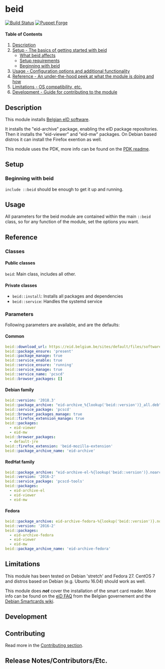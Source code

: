# beid

[![Build Status](https://travis-ci.org/yorickps/puppet-beid.svg?branch=master)](https://travis-ci.org/yorickps/puppet-beid)
[![Puppet Forge](https://img.shields.io/puppetforge/v/yorick/beid.svg)](https://forge.puppetlabs.com/yorick/beid)

#### Table of Contents

1. [Description](#description)
2. [Setup - The basics of getting started with beid](#setup)
    * [What beid affects](#what-beid-affects)
    * [Setup requirements](#setup-requirements)
    * [Beginning with beid](#beginning-with-beid)
3. [Usage - Configuration options and additional functionality](#usage)
4. [Reference - An under-the-hood peek at what the module is doing and how](#reference)
5. [Limitations - OS compatibility, etc.](#limitations)
6. [Development - Guide for contributing to the module](#development)

## Description

This module installs [Belgian eID software](https://eid.belgium.be/en/linux-eid-software-installation).

It installs the "eid-archive" package, enabling the eID package repositories. Then it installs the "eid-viewer" and "eid-mw" packages. On Debian based distros it can install the Firefox exention as well.

This module uses the PDK, more info can be found on the [PDK readme](https://github.com/puppetlabs/pdk).

## Setup

### Beginning with beid

`include ::beid` should be enough to get it up and running.

## Usage

All parameters for the beid module are contained within the main `::beid` class, so for any function of the module, set the options you want.

## Reference

### Classes

#### Public classes

`beid`: Main class, includes all other.

#### Private classes

- `beid::install`: Installs all packages and dependencies
- `beid::service`: Handles the systemd service

### Parameters

Following parameters are available, and are the defaults:

#### Common

```yaml
beid::download_url: https://eid.belgium.be/sites/default/files/software
beid::package_ensure: 'present'
beid::package_manage: true
beid::service_enable: true
beid::service_ensure: 'running'
beid::service_manage: true
beid::service_name: 'pcscd'
beid::browser_packages: []
```

#### Debian family

```yaml
beid::version: '2018.3'
beid::package_archive: "eid-archive_%{lookup('beid::version')}_all.deb"
beid::service_package: 'pcscd'
beid::browser_packages_manage: true
beid::firefox_extension_manage: true
beid::packages:
  - eid-viewer
  - eid-mw
beid::browser_packages:
  - default-jre
beid::firefox_extension: 'beid-mozilla-extension'
beid::package_archive_name: 'eid-archive'
```

#### RedHat family

```yaml
beid::package_archive: "eid-archive-el-%{lookup('beid::version')}.noarch.rpm"
beid::version: '2016-2'
beid::service_package: 'pcscd-tools'
beid::packages:
  - eid-archive-el
  - eid-viewer
  - eid-mw
```

#### Fedora

```yaml
beid::package_archive: eid-archive-fedora-%{lookup('beid::version')}.noarch.rpm
beid::version: '2016-2'
beid::packages:
  - eid-archive-fedora
  - eid-viewer
  - eid-mw
beid::package_archive_name: 'eid-archive-fedora'
```

## Limitations

This module has been tested on Debian 'stretch' and Fedora 27. CentOS 7 and distros based on Debian (e.g. Ubuntu 16.04) should work as well.

This module does ***not*** cover the installation of the smart card reader. More info can be found on the
[eiD FAQ](http://test.eid.belgium.be/faq/faq_nl.htm) from the Belgian governement and the [Debian Smartcards wiki](https://wiki.debian.org/Smartcards).


## Development

## Contributing

Read more in the [Contributing section](CONTRIBUTING.md).

## Release Notes/Contributors/Etc.
